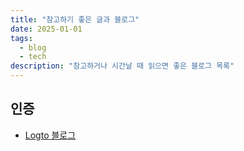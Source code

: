```yaml
---
title: "참고하기 좋은 글과 블로그"
date: 2025-01-01
tags:
  - blog
  - tech
description: "참고하거나 시간날 때 읽으면 좋은 블로그 목록"
---
```


## 인증

- [Logto 블로그](https://blog.logto.io/ko)